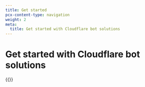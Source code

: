 ```yaml
---
title: Get started
pcx-content-type: navigation
weight: 2
meta:
  title: Get started with Cloudflare bot solutions
---
```


# Get started with Cloudflare bot solutions

{{<directory-listing>}}
